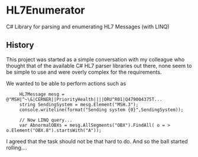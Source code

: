 # HL7Enumerator
C# Library for parsing and enumerating HL7 Messages (with LINQ) 
## History
This project was started as a simple conversation with my colleague who thought that of the 
available C# HL7 parser libraries out there, none seem to be simple to use and were 
overly complex for the requirements.

We wanted to be able to perform actions such as
```
     HL7Message mesg = @"MSH|^~\&|CERNER||PriorityHealth||||ORU^R01|Q479004375T...
     string SendingSystem = mesg.Element("MSH.3");
     console.writeline(format("Sending system {0}",SendingSystem));
     
     // Now LINQ query...
     var AbnormalOBXs = mesg.AllSegments("OBX").FindAll( o = > o.Element("OBX.8").startsWith("A"));
```
I agreed that the task should not be that hard to do.  And so the ball started rolling....

     
